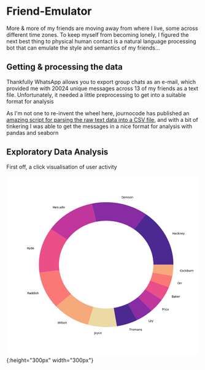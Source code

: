 # Friend-Emulator

More & more of my friends are moving away from where I live, some across different time zones.  To keep myself from becoming lonely, I figured the next best thing to physical human contact is a natural language processing bot that can emulate the style and semantics of my friends...

## Getting & processing the data

Thankfully WhatsApp allows you to export group chats as an e-mail, which provided me with 20024 unique messages across 13 of my friends as a text file.  Unfortunately, it needed a little preprocessing to get into a suitable format for analysis

As I'm not one to re-invent the wheel here, journocode has published an [amazing script for parsing the raw text data into a CSV file,](https://github.com/journocode/datavizwhatsapp) and with a bit of tinkering I was able to get the messages in a nice format for analysis with pandas and seaborn

## Exploratory Data Analysis

First off, a click visualisation of user activity

![alt text](https://github.com/MetcalfeTom/Friend-Emulator/blob/master/UserPieChart.png?raw=true "User activity"){:height="300px" width="300px"}
